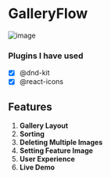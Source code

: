 # GalleryFlow

![image](https://github.com/nomandhoni-cs/GalleryFlow/assets/92979541/bfa85187-6980-49d4-9428-690d693b1898)

### Plugins I have used
- [x] @dnd-kit
- [x] @react-icons

## Features
1. **Gallery Layout**
2. **Sorting**
3. **Deleting Multiple Images**
4. **Setting Feature Image**
5. **User Experience**
6. **Live Demo**

